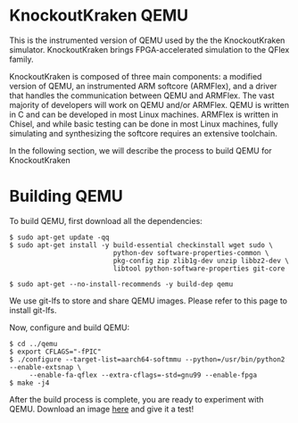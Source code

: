 # KnockoutKraken QEMU

This is the instrumented version of QEMU used by the the KnockoutKraken simulator. KnockoutKraken brings FPGA-accelerated simulation to the QFlex family.

KnockoutKraken is composed of three main components: a modified version of QEMU, an instrumented ARM softcore (ARMFlex), and a driver that handles the communication between QEMU and ARMFlex. The vast majority of developers will work on QEMU and/or ARMFlex. QEMU is written in C and can be developed in most Linux machines. ARMFlex is written in Chisel, and while basic testing can be done in most Linux machines, fully simulating and synthesizing the softcore requires an extensive toolchain.

In the following section, we will describe the process to build QEMU for KnockoutKraken

# Building QEMU

To build QEMU, first download all the dependencies:
```
$ sudo apt-get update -qq
$ sudo apt-get install -y build-essential checkinstall wget sudo \
                          python-dev software-properties-common \
                          pkg-config zip zlib1g-dev unzip libbz2-dev \
                          libtool python-software-properties git-core

$ sudo apt-get --no-install-recommends -y build-dep qemu
```

We use git-lfs to store and share QEMU images. Please refer to this page to install git-lfs.

Now, configure and build QEMU:
```
$ cd ../qemu
$ export CFLAGS="-fPIC"
$ ./configure --target-list=aarch64-softmmu --python=/usr/bin/python2 --enable-extsnap \
     --enable-fa-qflex --extra-cflags=-std=gnu99 --enable-fpga
$ make -j4
```

After the build process is complete, you are ready to experiment with QEMU. Download an image [here](https://github.com/parsa-epfl/images/tree/matmul-knockoutkraken) and give it a test!
